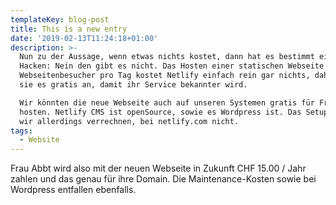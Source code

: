 ```yaml
---
templateKey: blog-post
title: This is a new entry
date: '2019-02-13T11:24:18+01:00'
description: >-
  Nun zu der Aussage, wenn etwas nichts kostet, dann hat es bestimmt einen
  Hacken: Nein den gibt es nicht. Das Hosten einer statischen Webseite mit 500
  Webseitenbesucher pro Tag kostet Netlify einfach rein gar nichts, daher bieten
  sie es gratis an, damit ihr Service bekannter wird.

  Wir könnten die neue Webseite auch auf unseren Systemen gratis für Frau Abbt
  hosten. Netlify CMS ist openSource, sowie es Wordpress ist. Das Setup müssten
  wir allerdings verrechnen, bei netlify.com nicht.
tags:
  - Website
---
```

Frau Abbt wird also mit der neuen Webseite in Zukunft CHF 15.00 / Jahr zahlen und das genau für ihre Domain. Die Maintenance-Kosten sowie bei Wordpress entfallen ebenfalls.

